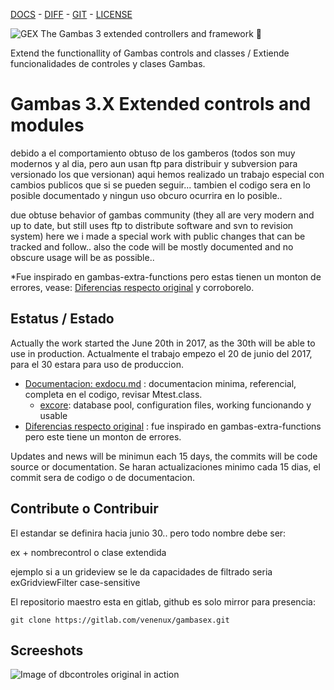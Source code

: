  [DOCS](exdocu.md) - [DIFF](exdiferenciasoriginal.md) - [GIT](https://gitlab.com/venenux/gambasex) - [LICENSE](https://gitlab.com/venenux/gambasex/blob/master/LICENSE.md)

![GEX](icon.png) The Gambas 3 extended controllers and framework :whale2:

Extend the functionallity of Gambas controls and classes / Extiende funcionalidades de controles y clases Gambas.

# Gambas 3.X Extended controls and modules

debido a el comportamiento obtuso de los gamberos
(todos son muy modernos y al dia, pero aun usan ftp para distribuir y subversion para versionado los que versionan)
aqui hemos realizado un trabajo especial con cambios publicos que si se pueden seguir...
tambien el codigo sera en lo posible documentado y ningun uso obcuro ocurrira en lo posible..

due obtuse behavior of gambas community 
(they all are very modern and up to date, but still uses ftp to distribute software and svn to revision system)
here we i made a special work with public changes that can be tracked and follow..
also the code will be mostly documented and no obscure usage will be as possible..

*Fue inspirado en gambas-extra-functions pero estas tienen un monton de errores, vease: [Diferencias respecto original](exdiferenciasoriginal.md) y corroborelo.


## Estatus / Estado

Actually the work started the June 20th in 2017, as the 30th will be able to use in production.
Actualmente el trabajo empezo el 20 de junio del 2017, para el 30 estara para uso de produccion.

* [Documentacion: exdocu.md](exdocu.md) : documentacion minima, referencial, completa en el codigo, revisar Mtest.class.
  * [excore](excore.md): database pool, configuration files, working funcionando y usable
* [Diferencias respecto original](exdiferenciasoriginal.md) : fue inspirado en gambas-extra-functions pero este tiene un monton de errores.

Updates and news will be minimun each 15 days, the commits will be code source or documentation.
Se haran actualizaciones minimo cada 15 dias, el commit sera de codigo o de documentacion.

## Contribute o Contribuir

El estandar se definira hacia junio 30.. pero todo nombre debe ser:

ex + nombrecontrol o clase extendida

ejemplo si a un grideview se le da capacidades de filtrado seria exGridviewFilter case-sensitive

El repositorio maestro esta en gitlab, github es solo mirror para presencia:

`git clone https://gitlab.com/venenux/gambasex.git`


## Screeshots

![Image of dbcontroles original in action](https://www.gambas-es.org/files/images/38/dbcontroles.png)

